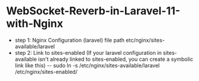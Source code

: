 # WebSocket-Reverb-in-Laravel-11-with-Nginx

- step 1: Nginx Configuration (laravel) file path etc/nginx/sites-available/laravel
- step 2: Link to sites-enabled (If your laravel configuration in sites-available isn't already linked to sites-enabled, you can create a symbolic link like this)
-- sudo ln -s /etc/nginx/sites-available/laravel /etc/nginx/sites-enabled/
